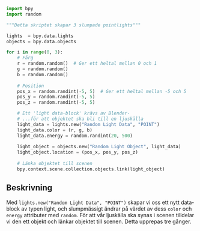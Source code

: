 ```python
import bpy
import random

"""Detta skriptet skapar 3 slumpade pointlights"""

lights  = bpy.data.lights
objects = bpy.data.objects

for i in range(0, 3):
	# Färg
    r = random.random()  # Ger ett heltal mellan 0 och 1
    g = random.random()
    b = random.random()
	
	# Position
    pos_x = random.randint(-5, 5)  # Ger ett heltal mellan -5 och 5
    pos_y = random.randint(-5, 5)
    pos_z = random.randint(-5, 5)

	# Ett 'light data-block' krävs av Blender- 
	# ...för att objektet ska bli till en ljuskälla
    light_data = lights.new("Random Light Data", "POINT")
    light_data.color = (r, g, b)
    light_data.energy = random.randint(20, 500)
    
    light_object = objects.new("Random Light Object", light_data)
    light_object.location = (pos_x, pos_y, pos_z)
    
    # Länka objektet till scenen
    bpy.context.scene.collection.objects.link(light_object)
```
## Beskrivning
Med `lights.new("Random Light Data", "POINT")` skapar vi oss ett nytt data-block av typen light, och slumpmässigt ändrar på värdet av dess `color` och `energy` attributer med `random`.
För att vår ljuskälla ska synas i scenen tilldelar vi den ett objekt och länkar objektet till scenen. Detta upprepas tre gånger.